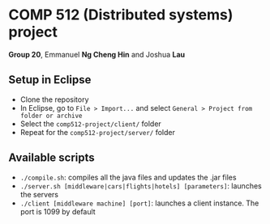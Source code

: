 # COMP 512 (Distributed systems) project
**Group 20**, Emmanuel **Ng Cheng Hin** and Joshua **Lau**

## Setup in Eclipse

* Clone the repository
* In Eclipse, go to `File > Import...` and select `General > Project from folder or archive`
* Select the `comp512-project/client/` folder
* Repeat for the `comp512-project/server/` folder

## Available scripts

* `./compile.sh`: compiles all the java files and updates the .jar files
* `./server.sh [middleware|cars|flights|hotels] [parameters]`: launches the servers
* `./client [middleware machine] [port]`: launches a client instance. The port is 1099 by default
